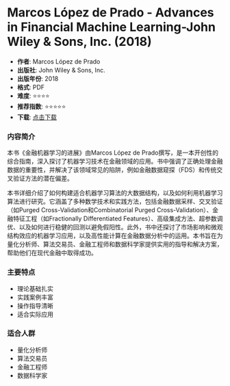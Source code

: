 # Marcos López de Prado - Advances in Financial Machine Learning-John Wiley & Sons, Inc. (2018)

- **作者**: Marcos López de Prado
- **出版社**: John Wiley & Sons, Inc.
- **出版年份**: 2018
- **格式**: PDF
- **难度**: ⭐⭐⭐⭐
- **推荐指数**: ⭐⭐⭐⭐⭐
- **下载**: [点击下载](https://asset.quant-wiki.com/pdf/Marcos%20L%C3%B3pez%20de%20Prado%20-%20Advances%20in%20Financial%20Machine%20Learning-John%20Wiley%20%26%20Sons%2C%20Inc.%20%282018%29.pdf)

### 内容简介

本书《金融机器学习的进展》由Marcos López de Prado撰写，是一本开创性的综合指南，深入探讨了机器学习技术在金融领域的应用。书中强调了正确处理金融数据的重要性，并解决了该领域常见的陷阱，例如金融数据窥探（FDS）和传统交叉验证方法的潜在偏差。

本书详细介绍了如何构建适合机器学习算法的大数据结构，以及如何利用机器学习算法进行研究。它涵盖了多种数学技术和实践方法，包括金融数据采样、交叉验证（如Purged Cross-Validation和Combinatorial Purged Cross-Validation）、金融特征工程（如Fractionally Differentiated Features）、高级集成方法、超参数调优、以及如何进行稳健的回测以避免假阳性。此外，书中还探讨了市场影响和微观结构效应的机器学习应用，以及高性能计算在金融数据分析中的运用。本书旨在为量化分析师、算法交易员、金融工程师和数据科学家提供实用的指导和解决方案，帮助他们在现代金融中取得成功。

### 主要特点

- 理论基础扎实
- 实践案例丰富
- 操作指导清晰
- 适合实际应用

### 适合人群

- 量化分析师
- 算法交易员
- 金融工程师
- 数据科学家